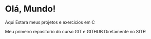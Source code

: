 # Olá, Mundo!
Aqui Estara meus projetos e exercicios em C

 Meu primeiro repositorio do curso GIT e GITHUB
Diretamente no SITE!
